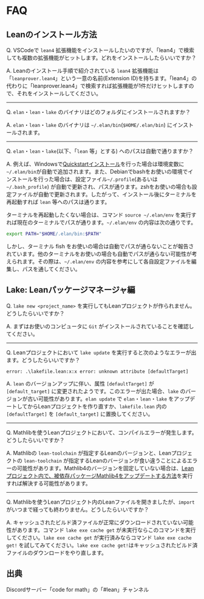 # FAQ

## Leanのインストール方法

<span class="Q">Q.</span> <span class="question">VSCodeで ``lean4`` 拡張機能をインストールしたいのですが、「lean4」で検索しても複数の拡張機能がヒットします。どれをインストールしたらいいですか？</span>

<span class="A">A.</span> Leanのインストール手順で紹介されている ``lean4`` 拡張機能は「``leanprover.lean4``」という一意の名前(Extension ID)を持ちます。「lean4」の代わりに「leanprover.lean4」で検索すれば拡張機能が1件だけヒットしますので、それをインストールしてください。

<hr />

<span class="Q">Q.</span> <span class="question">``elan``・``lean``・``lake`` のバイナリはどのフォルダにインストールされますか？</span>

<span class="A">A.</span> ``elan``・``lean``・``lake`` のバイナリは ``~/.elan/bin``(``$HOME/.elan/bin``) にインストールされます。

<hr />

<span class="Q">Q.</span> <span class="question">``elan``・``lean``・``lake``(以下、「``lean`` 等」とする) へのパスは自動で通りますか？</span>

<span class="A">A.</span> 例えば、Windowsで[Quickstartインストール](./how-to-install/windows-quickstart.md)を行った場合は環境変数に``~/.elan/bin``が自動で追加されます。また、Debianでbashをお使いの環境でインストールを行った場合は、設定ファイル``~/.profile``(あるいは ``~/.bash_profile``) が自動で更新され、パスが通ります。zshをお使いの場合も設定ファイルが自動で更新されます。したがって、インストール後にターミナルを再起動すれば ``lean`` 等へのパスは通ります。
   
   ターミナルを再起動したくない場合は、コマンド ``source ~/.elan/env`` を実行すれば現在のターミナルでパスが通ります。``~/.elan/env`` の内容は次の通りです。

   ```sh
   export PATH="$HOME/.elan/bin:$PATH"
   ```

   しかし、ターミナル fish をお使いの場合は自動でパスが通らないことが報告されています。他のターミナルをお使いの場合も自動でパスが通らない可能性が考えられます。その際は、``~/.elan/env`` の内容を参考にして各自設定ファイルを編集し、パスを通してください。

## Lake: Leanパッケージマネージャ編

<span class="Q">Q.</span> <span class="question">``lake new <project_name>`` を実行してもLeanプロジェクトが作られません。どうしたらいいですか？</span>

<span class="A">A.</span> まずはお使いのコンピュータに ``Git`` がインストールされていることを確認してください。

<hr />

<span class="Q">Q.</span> <span class="question">Leanプロジェクトにおいて ``lake update`` を実行すると次のようなエラーが出ます。どうしたらいいですか？</span>
   ```
   error: .\lakefile.lean:x:x error: unknown attribute [defaultTarget]
   ```

<span class="A">A.</span> ``lean`` のバージョンアップに伴い、属性 ``[defaultTarget]`` が ``[default_target]`` に変更されたようです。このエラーが出た場合、``lake`` のバージョンが古い可能性があります。``elan update`` で ``elan``・``lean``・``lake`` をアップデートしてからLeanプロジェクトを作り直すか、``lakefile.lean`` 内の ``[defaultTarget]`` を ``[default_target]`` に置換してください。

<hr />

<span class="Q">Q.</span> <span class="question">Mathlibを使うLeanプロジェクトにおいて、コンパイルエラーが発生します。どうしたらいいですか？</span>

<span class="A">A.</span> Mathlibの ``lean-toolchain`` が指定するLeanのバージョンと、Leanプロジェクトの ``lean-toolchain`` が指定するLeanのバージョンが食い違うことによるエラーの可能性があります。Mathlib4のバージョンを固定していない場合は、[Leanプロジェクト内で、被依存パッケージMathlib4をアップデートする方法](./lake-package-manager/how-to-create-project.md#leanプロジェクト内で被依存パッケージmathlib4をアップデートする方法)を実行すれば解決する可能性があります。

<hr />

<span class="Q">Q.</span> <span class="question">Mathlibを使うLeanプロジェクト内のLeanファイルを開きましたが、``import`` がいつまで経っても終わりません。どうしたらいいですか？</span>

<span class="A">A.</span> キャッシュされたビルド済ファイルが正常にダウンロードされていない可能性があります。コマンド ``lake exe cache get`` が未実行ならこのコマンドを実行してください。``lake exe cache get`` が実行済みならコマンド ``lake exe cache get!`` を試してみてください。``lake exe cache get!``はキャッシュされたビルド済ファイルのダウンロードをやり直します。

## 出典
Discordサーバー「code for math」の「#lean」チャンネル
